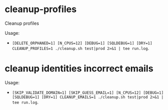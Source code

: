 # cleanup-profiles
Cleanup profiles

Usage:
- `[DELETE_ORPHANED=1] [N_CPUS=12] [DEBUG=1] [SQLDEBUG=1] [DRY=1] CLEANUP_PROFILES=1 ./cleanup.sh test|prod 2>&1 | tee run.log`.


# cleanup identities incorrect emails

Usage:
- `[SKIP_VALIDATE_DOMAIN=1] [SKIP_GUESS_EMAIL=1] [N_CPUS=12] [DEBUG=1] [SQLDEBUG=1] [DRY=1] CLEANUP_EMAILS=1 ./cleanup.sh test|prod 2>&1 | tee run.log`.



